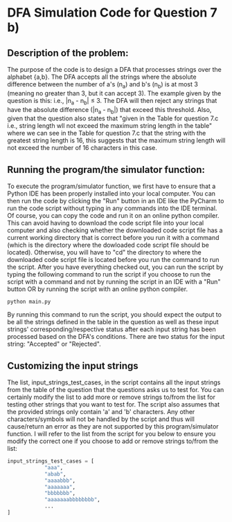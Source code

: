# DFA Simulation Code for Question 7 b)

## Description of the problem:
The purpose of the code is to design a DFA that processes strings over the alphabet {a,b}. The DFA accepts all the strings where the absolute difference between the number of a's (n<sub>a</sub>) and b's (n<sub>b</sub>) is at most 3 (meaning no greater than 3, but it can accept 3). The example given by the question is this: i.e., |n<sub>a</sub> - n<sub>b</sub>| ≤ 3. The DFA will then reject any strings that have the absolute difference (|n<sub>a</sub> - n<sub>b</sub>|) that exceed this threshold. Also, given that the question also states that "given in the Table for question 7.c i.e., string length wll not exceed the maximum string length in the table" where we can see in the Table for question 7.c that the string with the greatest string length is 16, this suggests that the maximum string length will not exceed the number of 16 characters in this case.

## Running the program/the simulator function:
To execute the program/simulator function, we first have to ensure that a Python IDE has been properly installed into your local computer. You can then run the code by clicking the "Run" button in an IDE like the PyCharm to run the code script without typing in any commands into the IDE terminal. Of course, you can copy the code and run it on an online python compiler. This can avoid having to download the code script file into your local computer and also checking whether the downloaded code script file has a current working directory that is correct before you run it with a command (which is the directory where the dowloaded code script file should be located). Otherwise, you will have to "cd" the directory to where the downloaded code script file is located before you run the command to run the script. After you have everything checked out, you can run the script by typing the following command to run the script if you choose to run the script with a command and not by running the script in an IDE with a "Run" button OR by running the script with an online python compiler.

```shell
python main.py
```

By running this command to run the script, you should expect the output to be all the strings defined in the table in the question as well as these input strings' corresponding/respective status after each input string has been processed based on the DFA's conditions. There are two status for the input string: "Accepted" or "Rejected".



## Customizing the input strings
The list, input_strings_test_cases, in the script contains all the input strings from the table of the question that the questions asks us to test for. You can certainly modify the list to add more or remove strings to/from the list for testing other strings that you want to test for. The script also assumes that the provided strings only contain 'a' and 'b' characters. Any other characters/symbols will not be handled by the script and thus will cause/return an error as they are not supported by this program/simulator function. I will refer to the list from the script for you below to ensure you modify the correct one if you choose to add or remove strings to/from the list:

```python
input_strings_test_cases = [
            "aaa",
            "abab",
            "aaaabbb",
            "aaaaaaa",
            "bbbbbbb",
            "aaaaaaabbbbbbbb", 
            ...
]
```